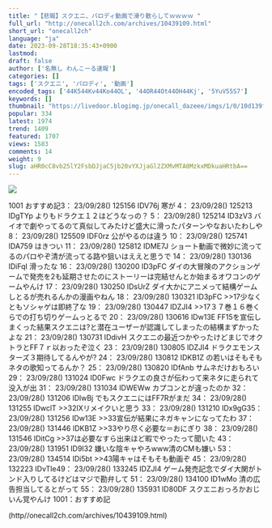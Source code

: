 ```yaml
---
title: "【悲報】スクエニ、パロディ動画で滑り散らしてｗｗｗｗ "
full_url: "http://onecall2ch.com/archives/10439109.html"
short_url: "onecall2ch"
language: "ja"
date: 2023-09-28T18:35:43+0900
lastmod: 
draft: false
author: ['名無し わんこーる速報']
categories: []
tags: ['スクエニ', 'パロディ', '動画']
encoded_tags: ['44K544Kv44Ko44OL', '44OR44Ot44OH44Kj', '5YuV55S7']
keywords: []
thumbnail: "https://livedoor.blogimg.jp/onecall_dazeee/imgs/1/0/10d139f0-s.png"
popular: 334
latest: 1974
trend: 1409
featured: 1707
views: 1583
comments: 14
weight: 9
slug: aHR0cC8vb25lY2FsbDJjaC5jb20vYXJjaGl2ZXMvMTA0MzkxMDkuaHRtbA==
---
```


![](https://livedoor.blogimg.jp/onecall_dazeee/imgs/1/0/10d139f0-s.png)

 1001 おすすめ記3： 23/09/28() 125156 IDV76j 寒が 4： 23/09/28() 125213 IDgTYp よりもドラクエ１２はどうなっの？ 5： 23/09/28() 125214 ID3zV3 バイオで劇やってるのて真似してみたけど盛大に滑ったパターンやなおいたわしや 8： 23/09/28() 125509 IDF0rz 公がやるのは違う 10： 23/09/28() 125741 IDA759 はきつい 11： 23/09/28() 125812 IDME7J ショート動画で微妙に流ってるのパロやぞ清が流ってる路や狙いはええと思うで 14： 23/09/28() 130136 IDiFqI 滑ったな 16： 23/09/28() 130200 ID3pFC ダイの大冒険のアクションゲームで発売を2も延期させたのにストーリーは完結せんとか始まるオワコンのゲームやんけ 17： 23/09/28() 130250 IDsUrZ ダイ大かにアニメって結構ゲームしとるが売れるんかの漫画やねん 18： 23/09/28() 130321 ID3pFC >>17少なくともソシャゲは即終了な 19： 23/09/28() 130447 IDZJI4 >>17３７巻１６巻くらでの打ち切りゲームっとるで 20： 23/09/28() 130616 IDw13E FF15を宣伝しまくった結果スクエニは?と潜在ユーザーが認識してしまったの結構まずかったよな 21： 23/09/28() 130731 IDdivH スクエニの最近つかやったけどまじでオクトラとFF７ｒ以おったぞ泣く 23： 23/09/28() 130805 IDZJI4 ドラクエモンスターズ３期待してるんやが? 24： 23/09/28() 130812 IDKB1Z の若いはそもそもネタの歌知ってるんか？ 25： 23/09/28() 130820 IDfAnb サムネだけおもろい 29： 23/09/28() 131024 ID0Fwc ドラクエの良さが伝わって来ネタに走られて没入が出 31： 23/09/28() 131034 IDWEWw カプコンとが違ったのか 32： 23/09/28() 131206 IDlwBj でもスクエニにはFF7Rがまだ 34： 23/09/28() 131255 IDwclT >>32Ⅸリメイクいと思う 33： 23/09/28() 131210 IDx9gG35： 23/09/28() 131256 IDw13E >>33宣伝が結果にネガキャンになってたわ 37： 23/09/28() 131446 IDKB1Z >>33やり尽く必要な＝おにぎり 38： 23/09/28() 131546 IDitCg >>37は必要なすら出来ほど暇でやったって聞いた 43： 23/09/28() 131951 ID9I32 嫌いな陰キャやろwww清のCMも嫌い 53： 23/09/28() 134514 IDi5bt >>43陽キャはそもそも動画ぞ 45： 23/09/28() 132223 IDvTle49： 23/09/28() 133245 IDZJI4 ゲーム発売記念でダイ大関がトンド入りしてるけどはマジで勘弁して 51： 23/09/28() 134100 ID1wMo 清の広告担当してるとがって 55： 23/09/28() 135931 ID80DF スクエニおっろかおじいん覚やんけ 1001：おすすめ記

(http//onecall2ch.com/archives/10439109.html)
